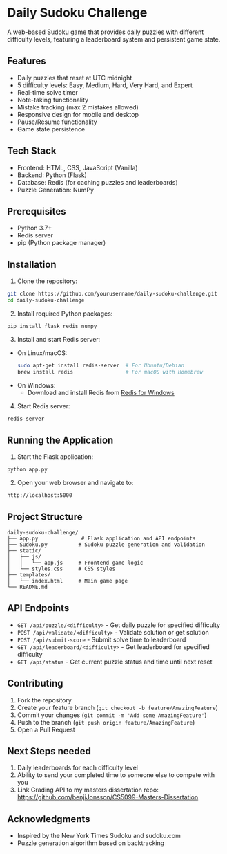 # Daily Sudoku Challenge

A web-based Sudoku game that provides daily puzzles with different difficulty levels, featuring a leaderboard system and persistent game state.

## Features

- Daily puzzles that reset at UTC midnight
- 5 difficulty levels: Easy, Medium, Hard, Very Hard, and Expert
- Real-time solve timer
- Note-taking functionality
- Mistake tracking (max 2 mistakes allowed)
- Responsive design for mobile and desktop
- Pause/Resume functionality
- Game state persistence

## Tech Stack

- Frontend: HTML, CSS, JavaScript (Vanilla)
- Backend: Python (Flask)
- Database: Redis (for caching puzzles and leaderboards)
- Puzzle Generation: NumPy

## Prerequisites

- Python 3.7+
- Redis server
- pip (Python package manager)

## Installation

1. Clone the repository:
```bash
git clone https://github.com/yourusername/daily-sudoku-challenge.git
cd daily-sudoku-challenge
```

2. Install required Python packages:
```bash
pip install flask redis numpy
```

3. Install and start Redis server:
- On Linux/macOS:
  ```bash
  sudo apt-get install redis-server  # For Ubuntu/Debian
  brew install redis                 # For macOS with Homebrew
  ```
- On Windows:
  - Download and install Redis from [Redis for Windows](https://github.com/microsoftarchive/redis/releases)

4. Start Redis server:
```bash
redis-server
```

## Running the Application

1. Start the Flask application:
```bash
python app.py
```

2. Open your web browser and navigate to:
```
http://localhost:5000
```

## Project Structure

```
daily-sudoku-challenge/
├── app.py              # Flask application and API endpoints
├── Sudoku.py          # Sudoku puzzle generation and validation
├── static/
│   ├── js/
│   │   └── app.js     # Frontend game logic
│   └── styles.css     # CSS styles
├── templates/
│   └── index.html     # Main game page
└── README.md
```

## API Endpoints

- `GET /api/puzzle/<difficulty>` - Get daily puzzle for specified difficulty
- `POST /api/validate/<difficulty>` - Validate solution or get solution
- `POST /api/submit-score` - Submit solve time to leaderboard
- `GET /api/leaderboard/<difficulty>` - Get leaderboard for specified difficulty
- `GET /api/status` - Get current puzzle status and time until next reset

## Contributing

1. Fork the repository
2. Create your feature branch (`git checkout -b feature/AmazingFeature`)
3. Commit your changes (`git commit -m 'Add some AmazingFeature'`)
4. Push to the branch (`git push origin feature/AmazingFeature`)
5. Open a Pull Request

## Next Steps needed
1. Daily leaderboards for each difficulty level
2. Ability to send your completed time to someone else to compete with you
3. Link Grading API to my masters dissertation repo: https://github.com/benjiJonsson/CS5099-Masters-Dissertation

## Acknowledgments
- Inspired by the New York Times Sudoku and sudoku.com
- Puzzle generation algorithm based on backtracking 
